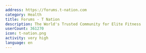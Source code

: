 ```yaml
---
address: https://forums.t-nation.com
category: Health
title: Forums - T Nation
description: The World's Trusted Community for Elite Fitness
userCount: 361270
icon: t-nation.png
activity: very high
language: en
---
```

